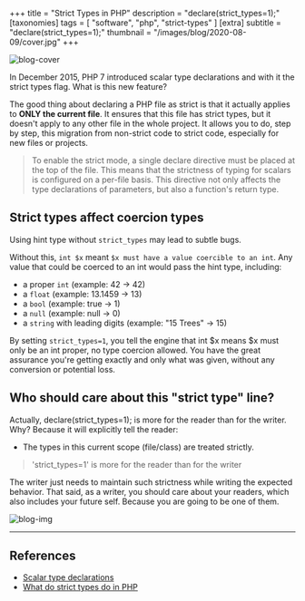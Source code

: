 +++
title = "Strict Types in PHP"
description = "declare(strict_types=1);"
[taxonomies]
tags = [ "software", "php", "strict-types" ]
[extra]
subtitle = "declare(strict_types=1);"
thumbnail = "/images/blog/2020-08-09/cover.jpg"
+++

![blog-cover](/images/blog/2020-08-09/cover.jpg)

In December 2015, PHP 7 introduced scalar type declarations and with it the strict types flag. What is this new feature?

<!-- more -->

The good thing about declaring a PHP file as strict is that it actually applies to **ONLY the current file**. It ensures that this file has strict types, but it doesn't apply to any other file in the whole project. It allows you to do, step by step, this migration from non-strict code to strict code, especially for new files or projects.

> To enable the strict mode, a single declare directive must be placed at the top of the file. This means that the strictness of typing for scalars is configured on a per-file basis. This directive not only affects the type declarations of parameters, but also a function's return type.

## Strict types affect coercion types

Using hint type without `strict_types` may lead to subtle bugs.

Without this, `int $x` meant `$x must have a value coercible to an int`. Any value that could be coerced to an int would pass the hint type, including:

- a proper `int` (example: 42 -> 42)
- a `float` (example: 13.1459 -> 13)
- a `bool` (example: true -> 1)
- a `null` (example: null -> 0)
- a `string` with leading digits (example: "15 Trees" -> 15)

By setting `strict_types=1`, you tell the engine that int $x means $x must only be an int proper, no type coercion allowed. You have the great assurance you're getting exactly and only what was given, without any conversion or potential loss.

## Who should care about this "strict type" line?

Actually, declare(strict_types=1); is more for the reader than for the writer. Why? Because it will explicitly tell the reader:

- The types in this current scope (file/class) are treated strictly.

> 'strict_types=1' is more for the reader than for the writer

The writer just needs to maintain such strictness while writing the expected behavior. That said, as a writer, you should care about your readers, which also includes your future self. Because you are going to be one of them.

![blog-img](/images/blog/2020-08-09/footer.jpg)

------

## References
- [Scalar type declarations](https://www.php.net/manual/en/migration70.new-features.php#migration70.new-features.scalar-type-declarations)
- [What do strict types do in PHP](https://stackoverflow.com/questions/48723637/what-do-strict-types-do-in-php/48723830#48723830)

